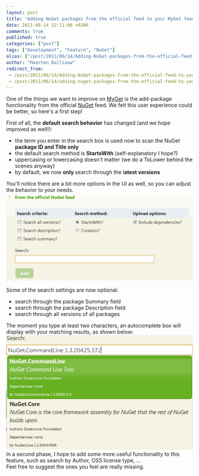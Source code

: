 ```yaml
---
layout: post
title: "Adding NuGet packages from the official feed to your MyGet feed: some improvements"
date: 2011-06-14 22:11:00 +0200
comments: true
published: true
categories: ["post"]
tags: ["Development", "Feature", "NuGet"]
alias: ["/post/2011/06/14/Adding-NuGet-packages-from-the-official-feed-to-your-MyGet-feed-some-improvements.aspx", "/post/2011/06/14/adding-nuget-packages-from-the-official-feed-to-your-myget-feed-some-improvements.aspx"]
author: "Maarten Balliauw"
redirect_from:
 - /post/2011/06/14/Adding-NuGet-packages-from-the-official-feed-to-your-MyGet-feed-some-improvements.aspx.html
 - /post/2011/06/14/adding-nuget-packages-from-the-official-feed-to-your-myget-feed-some-improvements.aspx.html
---
```


<p>One of the things we want to improve on <a href="http://www.myget.org" target="_blank">MyGet</a> is the add-package functionality from the official <a href="http://www.nuget.org" target="_blank">NuGet</a> feed. We felt this user experience could be better, so here's a first step!</p>
<p>First of all, the <strong>default search behavior</strong> has changed (and we hope improved as well!):</p>
<ul>
<li>the term you enter in the search box is used now to scan the NuGet <strong>package ID and Title only</strong></li>
<li>the default search method is <strong>StartsWith</strong> (self-explanatory I hope?)</li>
<li>uppercasing or lowercasing doesn't matter (we do a ToLower behind the scenes anyway)</li>
<li>by default, we now <strong>only </strong>search through the l<strong>atest versions</strong></li>
</ul>
<div>You'll notice there are a bit more options in the UI as well, so you can adjust the behavior to your needs.</div>
<div style="display: inline-block;"><img src="/images/2012/2/uploadfromfeed.png" alt="" /></div>
<p>Some of the search settings are now optional:</p>
<ul>
<li>search through the package Summary field</li>
<li>search through the package Description field</li>
<li>search through all versions of all packages</li>
</ul>
<div>The moment you type at least two characters, an autocomplete box will display with your matching results, as shown below:</div>
<div style="display: inline-block;"><img src="/images/2012/2/searchfromfeed.png" alt="" /></div>
<div>In a second phase, I hope to add some more useful functionality to this feature, such as search by Author, OSS license type, ...</div>
<div>Feel free to suggest the ones you feel are really missing.</div>



